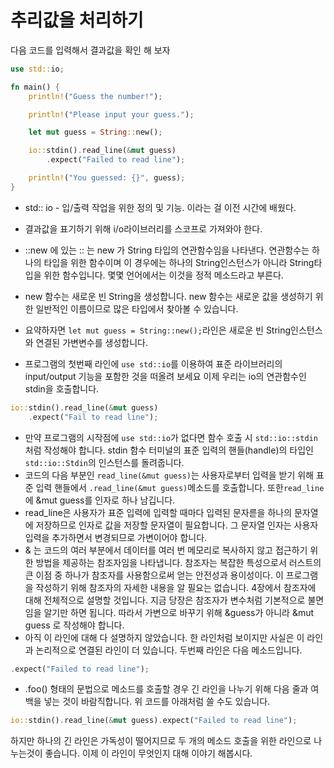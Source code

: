 # 추리값을 처리하기

다음 코드를 입력해서 결과값을 확인 해 보자
```rust
use std::io;

fn main() {
    println!("Guess the number!");

    println!("Please input your guess.");

    let mut guess = String::new();

    io::stdin().read_line(&mut guess)
        .expect("Failed to read line");

    println!("You guessed: {}", guess);
}
```
- std:: io - 입/출력 작업을 위한 정의 및 기능. 이라는 걸 이전 시간에 배웠다.
- 결과값을 표기하기 위해  i/o라이브러리를 스코프로 가져와야 한다.
  
- ::new 에 있는 :: 는 new 가 String 타입의 연관함수임을 나타낸다. 연관함수는 하나의 타입을 위한 함수이며 이 경우에는 하나의 String인스턴스가 아니라 String타입을 위한 함수입니다. 몇몇 언어에서는 이것을 정적 메소드라고 부른다.
- new 함수는 새로운 빈 String을 생성합니다. new 함수는 새로운 값을 생성하기 위한 일반적인 이름이므로 많은 타입에서 찾아볼 수 있습니다.
- 요약하자면 `let mut guess = String::new();`라인은 새로운 빈 String인스턴스와 연결된 가변변수를 생성합니다.
- 프로그램의 첫번째 라인에 `use std::io`를 이용하여 표준 라이브러리의 input/output 기능을 포함한 것을 떠올려 보세요 이제 우리는 io의 연관함수인 stdin을 호출합니다.
```rust
io::stdin().read_line(&mut guess)
    .expect("Fail to read line");
```
- 만약 프로그램의 시작점에 `use std::io`가 없다면 함수 호출 시 `std::io::stdin`처럼 작성해야 합니다. stdin 함수 터미널의 표준 입력의 핸들(handle)의 타입인 `std::io::Stdin`의 인스턴스를 돌려줍니다.
- 코드의 다음 부분인 `read_line(&mut guess)`는 사용자로부터 입력을 받기 위해 표준 입력 핸들에서 `.read_line(&mut guess)`메소드를 호출합니다. 또한`read_line`에 &mut guess를 인자로 하나 남깁니다.
- read_line은 사용자가 표준 입력에 입력할 때마다 입력된 문자륻을 하나의 문자열에 저장하므로 인자로 값을 저장할 문자열이 필요합니다. 그 문자열 인자는 사용자 입력을 추가하면서 변경되므로 가변이어야 합니다.
- & 는 코드의 여러 부분에서 데이터를 여러 번 메모리로 복사하지 않고 접근하기 위한 방법을 제공하는 참조자임을 나타냅니다. 참조자는 복잡한 특성으로서 러스트의 큰 이점 중 하나가 참조자를 사용함으로써 얻는 안전성과 용이성이다. 이 프로그램을 작성하기 위해 참조자의 자세한 내용을 알 필요는 없습니다. 4장에서 참조자에 대해 전체적으로 설명할 것입니다. 지금 당장은 참조자가 변수처럼 기본적으로 불면임을 알기만 하면 됩니다. 따라서 가변으로 바꾸기 위해 &guess가 아니라 &mut guess 로 작성해야 합니다.
- 아직 이 라인에 대해 다 설명하지 않았습니다. 한 라인처럼 보이지만 사실은 이 라인과 논리적으로 연결된 라인이 더 있습니다. 두번째 라인은 다음 메소드입니다.

```rust
.expect("Failed to read line");
```
- .foo() 형태의 문법으로 메소드를 호출할 경우 긴 라인을 나누기 위해 다음 줄과 여백을 넣는 것이 바람직합니다. 위 코드를 아래처럼 쓸 수도 있습니다.

```rust
io::stdin().read_line(&mut guess).expect("Failed to read line");
```
하지만 하나의 긴 라인은 가독성이 떨어지므로 두 개의 메소드 호출을 위한 라인으로 나누는것이 좋습니다. 이제 이 라인이 무엇인지 대해 이야기 해봅시다.